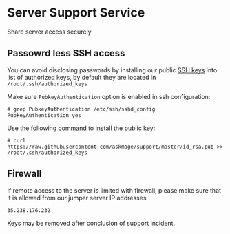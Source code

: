 # Server Support Service

Share server access securely

## Passowrd less SSH access

You can avoid disclosing passwords by installing our public [SSH keys](https://raw.githubusercontent.com/askmage/support/master/id_rsa.pub) into list of authorized keys, by default they are located in `/root/.ssh/authorized_keys`

Make sure `PubkeyAuthentication` option is enabled in ssh configuration:
```
# grep PubkeyAuthentication /etc/ssh/sshd_config
PubkeyAuthentication yes
```

Use the following command to install the public key:
```
# curl https://raw.githubusercontent.com/askmage/support/master/id_rsa.pub >> /root/.ssh/authorized_keys
```

## Firewall

If remote access to the server is limited with firewall, please make sure that it is allowed from our jumper server IP addresses

```
35.238.176.232
```

Keys may be removed after conclusion of support incident.
